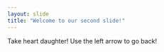 ```yaml
---
layout: slide
title: "Welcome to our second slide!"
---
```

Take heart daughter!
Use the left arrow to go back!